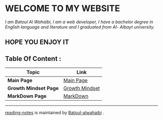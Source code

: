  # **WELCOME TO MY WEBSITE** 
*I am Batoul Al Wahaibi, I am a web developer, I have a bachelor degree in English language and literature and I graduated from Al- Albayt university.*
## **HOPE YOU ENJOY IT**
## **Table Of Content :**
**Topic** | **Link**
----- | -----
**Main Page** | [Main Page](https://github.com/BatoulAlwahaibi/Reading-Notes/blob/main/README.md) | 
**Growth Mindset Page** | [Growth Mindset](https://github.com/BatoulAlwahaibi/Reading-Notes/blob/main/growth-mindset.md) 
**MarkDown Page** | [MarkDown](https://github.com/BatoulAlwahaibi/Reading-Notes/blob/main/markdown.md)
***
[reading-notes](https://github.com/BatoulAlwahaibi/Reading-Notes) is maintained by [Batoul-alwahaibi](https://github.com/BatoulAlwahaibi) .









